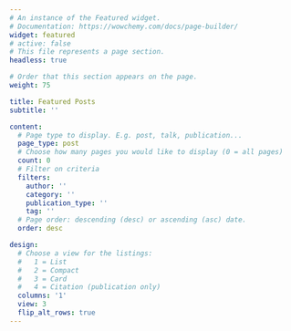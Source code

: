 ```yaml
---
# An instance of the Featured widget.
# Documentation: https://wowchemy.com/docs/page-builder/
widget: featured
# active: false
# This file represents a page section.
headless: true

# Order that this section appears on the page.
weight: 75

title: Featured Posts
subtitle: ''

content:
  # Page type to display. E.g. post, talk, publication...
  page_type: post
  # Choose how many pages you would like to display (0 = all pages)
  count: 0
  # Filter on criteria
  filters:
    author: ''
    category: ''
    publication_type: ''
    tag: ''
  # Page order: descending (desc) or ascending (asc) date.
  order: desc

design:
  # Choose a view for the listings:
  #   1 = List
  #   2 = Compact
  #   3 = Card
  #   4 = Citation (publication only)
  columns: '1'
  view: 3
  flip_alt_rows: true
---
```

